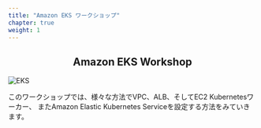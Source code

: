 ```yaml
---
title: "Amazon EKS ワークショップ"
chapter: true
weight: 1
---
```


<div style="text-align: center"><h2>Amazon EKS Workshop</h2></div>

![EKS](images/3-service-animated.gif)

<!--
In this workshop, we will explore multiple ways to configure VPC, ALB, and EC2
Kubernetes workers, and Amazon Elastic Kubernetes Service.
-->
このワークショップでは、様々な方法でVPC、ALB、そしてEC2 Kubernetesワーカー、
またAmazon Elastic Kubernetes Serviceを設定する方法をみていきます。